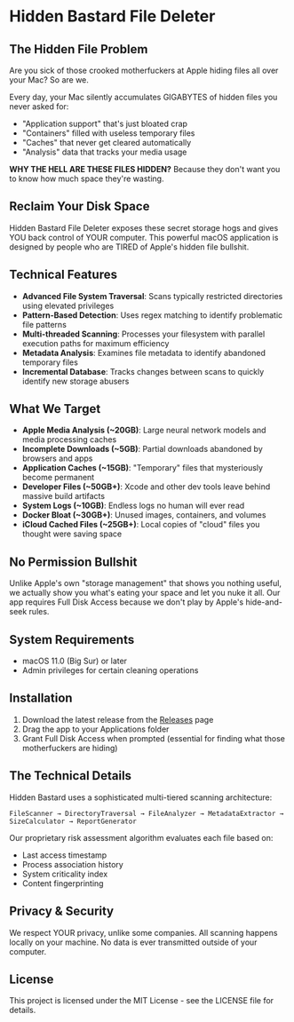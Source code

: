 # Hidden Bastard File Deleter

## The Hidden File Problem

Are you sick of those crooked motherfuckers at Apple hiding files all over your Mac? So are we.

Every day, your Mac silently accumulates GIGABYTES of hidden files you never asked for:
- "Application support" that's just bloated crap
- "Containers" filled with useless temporary files
- "Caches" that never get cleared automatically
- "Analysis" data that tracks your media usage

**WHY THE HELL ARE THESE FILES HIDDEN?** Because they don't want you to know how much space they're wasting.

## Reclaim Your Disk Space

Hidden Bastard File Deleter exposes these secret storage hogs and gives YOU back control of YOUR computer. This powerful macOS application is designed by people who are TIRED of Apple's hidden file bullshit.

## Technical Features

- **Advanced File System Traversal**: Scans typically restricted directories using elevated privileges
- **Pattern-Based Detection**: Uses regex matching to identify problematic file patterns
- **Multi-threaded Scanning**: Processes your filesystem with parallel execution paths for maximum efficiency
- **Metadata Analysis**: Examines file metadata to identify abandoned temporary files
- **Incremental Database**: Tracks changes between scans to quickly identify new storage abusers

## What We Target

- **Apple Media Analysis (~20GB)**: Large neural network models and media processing caches
- **Incomplete Downloads (~5GB)**: Partial downloads abandoned by browsers and apps
- **Application Caches (~15GB)**: "Temporary" files that mysteriously become permanent
- **Developer Files (~50GB+)**: Xcode and other dev tools leave behind massive build artifacts
- **System Logs (~10GB)**: Endless logs no human will ever read
- **Docker Bloat (~30GB+)**: Unused images, containers, and volumes
- **iCloud Cached Files (~25GB+)**: Local copies of "cloud" files you thought were saving space

## No Permission Bullshit

Unlike Apple's own "storage management" that shows you nothing useful, we actually show you what's eating your space and let you nuke it all. Our app requires Full Disk Access because we don't play by Apple's hide-and-seek rules.

## System Requirements

- macOS 11.0 (Big Sur) or later
- Admin privileges for certain cleaning operations

## Installation

1. Download the latest release from the [Releases](https://github.com/MdrnDme/hidden-bastard-file-eliminator/releases) page
2. Drag the app to your Applications folder
3. Grant Full Disk Access when prompted (essential for finding what those motherfuckers are hiding)

## The Technical Details

Hidden Bastard uses a sophisticated multi-tiered scanning architecture:

```
FileScanner → DirectoryTraversal → FileAnalyzer → MetadataExtractor → SizeCalculator → ReportGenerator
```

Our proprietary risk assessment algorithm evaluates each file based on:
- Last access timestamp
- Process association history
- System criticality index
- Content fingerprinting

## Privacy & Security

We respect YOUR privacy, unlike some companies. All scanning happens locally on your machine. No data is ever transmitted outside of your computer.

## License

This project is licensed under the MIT License - see the LICENSE file for details.
